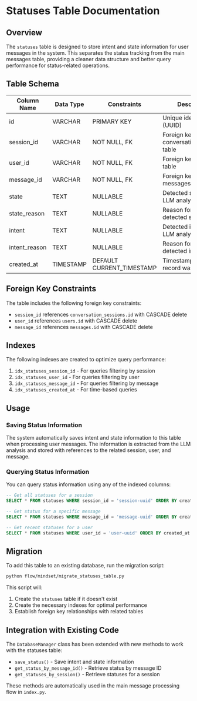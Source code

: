 # Statuses Table Documentation

## Overview

The `statuses` table is designed to store intent and state information for user messages in the system. This separates the status tracking from the main messages table, providing a cleaner data structure and better query performance for status-related operations.

## Table Schema

| Column Name     | Data Type | Constraints           | Description                                  |
|-----------------|-----------|-----------------------|----------------------------------------------|
| id              | VARCHAR   | PRIMARY KEY           | Unique identifier (UUID)                     |
| session_id      | VARCHAR   | NOT NULL, FK          | Foreign key to conversation_sessions table   |
| user_id         | VARCHAR   | NOT NULL, FK          | Foreign key to users table                   |
| message_id      | VARCHAR   | NOT NULL, FK          | Foreign key to messages table                |
| state           | TEXT      | NULLABLE              | Detected state from LLM analysis             |
| state_reason    | TEXT      | NULLABLE              | Reason for the detected state                |
| intent          | TEXT      | NULLABLE              | Detected intent from LLM analysis            |
| intent_reason   | TEXT      | NULLABLE              | Reason for the detected intent               |
| created_at      | TIMESTAMP | DEFAULT CURRENT_TIMESTAMP | Timestamp when the record was created  |

## Foreign Key Constraints

The table includes the following foreign key constraints:
- `session_id` references `conversation_sessions.id` with CASCADE delete
- `user_id` references `users.id` with CASCADE delete
- `message_id` references `messages.id` with CASCADE delete

## Indexes

The following indexes are created to optimize query performance:

1. `idx_statuses_session_id` - For queries filtering by session
2. `idx_statuses_user_id` - For queries filtering by user
3. `idx_statuses_message_id` - For queries filtering by message
4. `idx_statuses_created_at` - For time-based queries

## Usage

### Saving Status Information

The system automatically saves intent and state information to this table when processing user messages. The information is extracted from the LLM analysis and stored with references to the related session, user, and message.

### Querying Status Information

You can query status information using any of the indexed columns:

```sql
-- Get all statuses for a session
SELECT * FROM statuses WHERE session_id = 'session-uuid' ORDER BY created_at DESC;

-- Get status for a specific message
SELECT * FROM statuses WHERE message_id = 'message-uuid' ORDER BY created_at DESC LIMIT 1;

-- Get recent statuses for a user
SELECT * FROM statuses WHERE user_id = 'user-uuid' ORDER BY created_at DESC LIMIT 10;
```

## Migration

To add this table to an existing database, run the migration script:

```bash
python flow/mindset/migrate_statuses_table.py
```

This script will:
1. Create the `statuses` table if it doesn't exist
2. Create the necessary indexes for optimal performance
3. Establish foreign key relationships with related tables

## Integration with Existing Code

The `DatabaseManager` class has been extended with new methods to work with the statuses table:

- `save_status()` - Save intent and state information
- `get_status_by_message_id()` - Retrieve status by message ID
- `get_statuses_by_session()` - Retrieve statuses for a session

These methods are automatically used in the main message processing flow in `index.py`.
